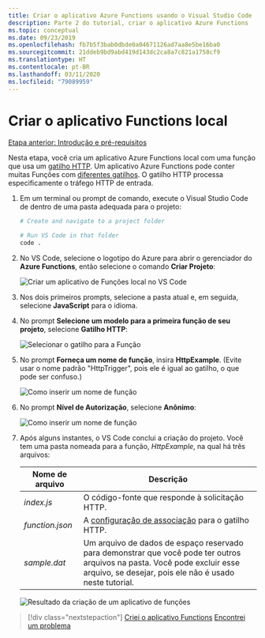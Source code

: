 ```yaml
---
title: Criar o aplicativo Azure Functions usando o Visual Studio Code
description: Parte 2 do tutorial, criar o aplicativo Azure Functions
ms.topic: conceptual
ms.date: 09/23/2019
ms.openlocfilehash: fb7b5f3bab0dbde0a04671126ad7aa8e5be16ba0
ms.sourcegitcommit: 21ddeb9bd9abd419d143dc2ca8a7c821a1758cf9
ms.translationtype: HT
ms.contentlocale: pt-BR
ms.lasthandoff: 03/11/2020
ms.locfileid: "79089959"
---
```

# <a name="create-the-local-functions-app"></a>Criar o aplicativo Functions local

[Etapa anterior: Introdução e pré-requisitos](tutorial-vscode-serverless-node-01.md)

Nesta etapa, você cria um aplicativo Azure Functions local com uma função que usa um [gatilho HTTP](https://docs.microsoft.com/azure/azure-functions/functions-reference-node#http-triggers-and-bindings). Um aplicativo Azure Functions pode conter muitas Funções com [diferentes gatilhos](https://docs.microsoft.com/azure/azure-functions/functions-triggers-bindings). O gatilho HTTP processa especificamente o tráfego HTTP de entrada.

1. Em um terminal ou prompt de comando, execute o Visual Studio Code de dentro de uma pasta adequada para o projeto:

    ```bash
    # Create and navigate to a project folder

    # Run VS Code in that folder
    code .
    ```

1. No VS Code, selecione o logotipo do Azure para abrir o gerenciador do **Azure Functions**, então selecione o comando **Criar Projeto**:

    ![Criar um aplicativo de Funções local no VS Code](media/functions-extension/create-function-app-project.png)

1. Nos dois primeiros prompts, selecione a pasta atual e, em seguida, selecione **JavaScript** para o idioma.

1. No prompt **Selecione um modelo para a primeira função de seu projeto**, selecione **Gatilho HTTP**:

    ![Selecionar o gatilho para a Função](media/functions-extension/create-function-choose-template.png)

1. No prompt **Forneça um nome de função**, insira **HttpExample**. (Evite usar o nome padrão "HttpTrigger", pois ele é igual ao gatilho, o que pode ser confuso.)

    ![Como inserir um nome de função](media/functions-extension/create-function-name.png)

1. No prompt **Nível de Autorização**, selecione **Anônimo**:

    ![Como inserir um nome de função](media/functions-extension/create-function-anonymous-auth.png)

1. Após alguns instantes, o VS Code conclui a criação do projeto. Você tem uma pasta nomeada para a função, *HttpExample*, na qual há três arquivos:

    | Nome de arquivo | Descrição |
    | --- | --- |
    | *index.js* |  O código-fonte que responde à solicitação HTTP. |
    | *function.json* | A [configuração de associação](/azure/azure-functions/functions-triggers-bindings) para o gatilho HTTP. |
    | *sample.dat* | Um arquivo de dados de espaço reservado para demonstrar que você pode ter outros arquivos na pasta. Você pode excluir esse arquivo, se desejar, pois ele não é usado neste tutorial. |

    ![Resultado da criação de um aplicativo de funções](media/functions-extension/create-function-app-results.png)

> [!div class="nextstepaction"]
> [Criei o aplicativo Functions](tutorial-vscode-serverless-node-03.md) [Encontrei um problema](https://www.research.net/r/PWZWZ52?tutorial=node-deployment-azurefunctions&step=create-app)
